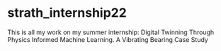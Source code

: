 # strath_internship22
This is all my work on my summer internship: Digital Twinning Through Physics Informed Machine Learning. A Vibrating Bearing Case Study
